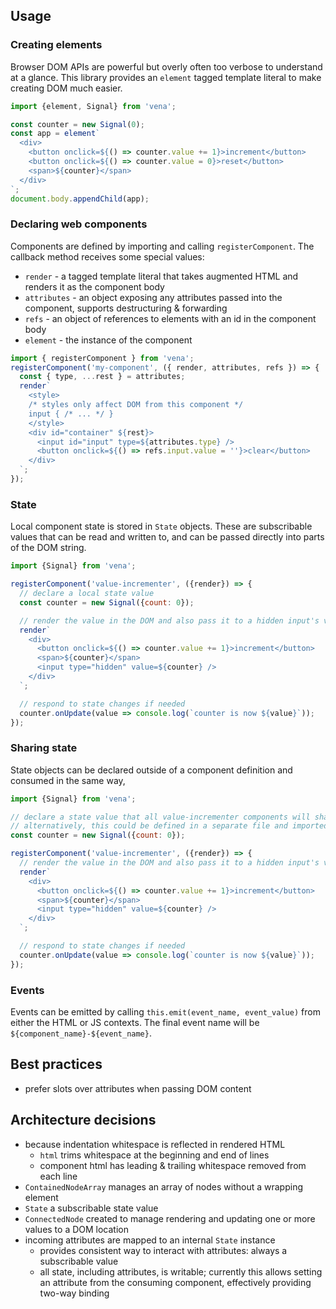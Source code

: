## Usage

### Creating elements

Browser DOM APIs are powerful but overly often too verbose to understand at a glance. This library provides an `element` tagged template literal to make creating DOM much easier.

```javascript
import {element, Signal} from 'vena';

const counter = new Signal(0);
const app = element`
  <div>
    <button onclick=${() => counter.value += 1}>increment</button>
    <button onclick=${() => counter.value = 0}>reset</button>
    <span>${counter}</span>
  </div>
`;
document.body.appendChild(app);
```

### Declaring web components

Components are defined by importing and calling `registerComponent`. The callback method receives some special values:

* `render` - a tagged template literal that takes augmented HTML and renders it as the component body
* `attributes` - an object exposing any attributes passed into the component, supports destructuring & forwarding
* `refs` - an object of references to elements with an id in the component body
* `element` - the instance of the component

```javascript
import { registerComponent } from 'vena';
registerComponent('my-component', ({ render, attributes, refs }) => {
  const { type, ...rest } = attributes;
  render`
    <style>
    /* styles only affect DOM from this component */
    input { /* ... */ }
    </style>
    <div id="container" ${rest}>
      <input id="input" type=${attributes.type} />
      <button onclick=${() => refs.input.value = ''}>clear</button>
    </div>
  `;
});
```

### State

Local component state is stored in `State` objects. These are subscribable values that can be read and written to, and can be passed directly into parts of the DOM string.

```javascript
import {Signal} from 'vena';

registerComponent('value-incrementer', ({render}) => {
  // declare a local state value
  const counter = new Signal({count: 0});

  // render the value in the DOM and also pass it to a hidden input's value 
  render`
    <div>
      <button onclick=${() => counter.value += 1}>increment</button>
      <span>${counter}</span>
      <input type="hidden" value=${counter} />
    </div>
  `;

  // respond to state changes if needed
  counter.onUpdate(value => console.log(`counter is now ${value}`));
});
```

### Sharing state

State objects can be declared outside of a component definition and consumed in the same way,

```javascript
import {Signal} from 'vena';

// declare a state value that all value-incrementer components will share
// alternatively, this could be defined in a separate file and imported
const counter = new Signal({count: 0});

registerComponent('value-incrementer', ({render}) => {
  // render the value in the DOM and also pass it to a hidden input's value 
  render`
    <div>
      <button onclick=${() => counter.value += 1}>increment</button>
      <span>${counter}</span>
      <input type="hidden" value=${counter} />
    </div>
  `;

  // respond to state changes if needed
  counter.onUpdate(value => console.log(`counter is now ${value}`));
});
```

### Events

Events can be emitted by calling `this.emit(event_name, event_value)` from either the HTML or JS contexts. The final event name will be `${component_name}-${event_name}`.

## Best practices

- prefer slots over attributes when passing DOM content

## Architecture decisions

- because indentation whitespace is reflected in rendered HTML
  - `html` trims whitespace at the beginning and end of lines
  - component html has leading & trailing whitespace removed from each line
- `ContainedNodeArray` manages an array of nodes without a wrapping element
- `State` a subscribable state value
- `ConnectedNode` created to manage rendering and updating one or more values to a DOM location
- incoming attributes are mapped to an internal `State` instance
  - provides consistent way to interact with attributes: always a subscribable value
  - all state, including attributes, is writable; currently this allows setting an attribute from the consuming component, effectively providing two-way binding
